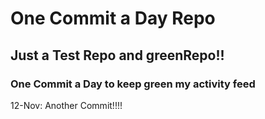 # One Commit a Day Repo
## Just a Test Repo and greenRepo!!
### One Commit a Day to keep green my activity feed 

12-Nov: Another Commit!!!!